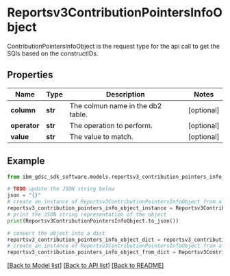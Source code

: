 # Reportsv3ContributionPointersInfoObject

ContributionPointersInfoObject is the request type for the api call to get the SQls based on the constructIDs.

## Properties

Name | Type | Description | Notes
------------ | ------------- | ------------- | -------------
**column** | **str** | The colmun name in the db2 table. | [optional] 
**operator** | **str** | The operation to perform. | [optional] 
**value** | **str** | The value to match. | [optional] 

## Example

```python
from ibm_gdsc_sdk_software.models.reportsv3_contribution_pointers_info_object import Reportsv3ContributionPointersInfoObject

# TODO update the JSON string below
json = "{}"
# create an instance of Reportsv3ContributionPointersInfoObject from a JSON string
reportsv3_contribution_pointers_info_object_instance = Reportsv3ContributionPointersInfoObject.from_json(json)
# print the JSON string representation of the object
print(Reportsv3ContributionPointersInfoObject.to_json())

# convert the object into a dict
reportsv3_contribution_pointers_info_object_dict = reportsv3_contribution_pointers_info_object_instance.to_dict()
# create an instance of Reportsv3ContributionPointersInfoObject from a dict
reportsv3_contribution_pointers_info_object_from_dict = Reportsv3ContributionPointersInfoObject.from_dict(reportsv3_contribution_pointers_info_object_dict)
```
[[Back to Model list]](../README.md#documentation-for-models) [[Back to API list]](../README.md#documentation-for-api-endpoints) [[Back to README]](../README.md)



